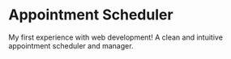 # Appointment Scheduler

My first experience with web development! A clean and intuitive appointment scheduler and manager.